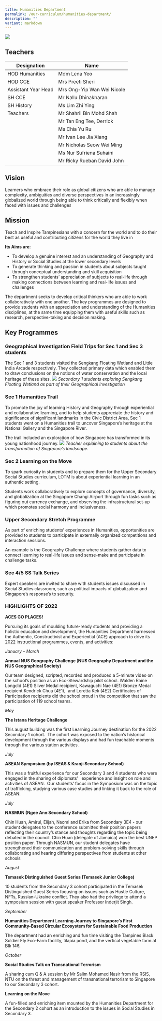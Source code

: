 ```yaml
---
title: Humanities Department
permalink: /our-curriculum/humanities-department/
description: ""
variant: markdown
---
```

![](/images/humanities.jpg)

## Teachers

| Designation         | Name                       |
|---------------------|----------------------------|
| HOD Humanities      | Mdm Lena Yeo               |
| HOD CCE             | Mrs Preeti Sheri           |
| Assistant Year Head | Mrs Ong-Yip Wan Wei Nicole |
| SH CCE              | Mr Nallu Dhinakharan       |
| SH History          | Ms Lim Zhi Ying            |
| Teachers            | Mr Shahril Bin Mohd Shah   |
|                     | Mr Tan Eng Tee, Derrick    |
|                     | Ms Chia Yu Ru              |
|                     | Mr Ivan Lee Jia Xiang      |
|                     | Mr Nicholas Seow Wei Ming |
|                     | Ms Nur Sufriena Suhaini |
|                     | Mr Ricky Rueban David John |

## Vision
Learners who embrace their role as global citizens who are able to manage complexity, ambiguities and diverse perspectives in an increasingly globalized world through being able to think critically and flexibly when faced with issues and challenges  

## Mission
Teach and Inspire Tampinesians with a concern for the world and to do their best as useful and contributing citizens for the world they live in  
  

**Its Aims are:** 

*   To develop a genuine interest and an understanding of Geography and History or Social Studies at the lower secondary levels
*   To generate thinking and passion in students about subjects taught through conceptual understanding and skill acquisition
*   To strengthen students’ appreciation of subjects to real-life through making connections between learning and real-life issues and challenges 

The department seeks to develop critical thinkers who are able to work collaboratively with one another. The key programmes are designed to provide students with an appreciation and understanding of the Humanities disciplines, at the same time equipping them with useful skills such as research, perspective-taking and decision making.

## Key Programmes
### **Geographical Investigation Field Trips for Sec 1 and Sec 3 students**

The Sec 1 and 3 students visited the Sengkang Floating Wetland and Little India Arcade respectively. They collected primary data which enabled them to draw conclusions on the notions of water conservation and the local heritage of these sites.
![](/images/3-1.jpg)
*Secondary 1 students exploring Sengkang Floating Wetland as part of their Geographical Investigation*
### **Sec 1 Humanities Trail**

To promote the joy of learning History and Geography through experiential and collaborative learning, and to help students appreciate the history and significance of significant landmarks in the Civic District Area, Sec 1 students went on a Humanities trail to uncover Singapore’s heritage at the National Gallery and the Singapore River.

The trail included an exploration of how Singapore has transformed in its young nationhood journey.
![](/images/4-1.jpg)
*Teacher explaining to students about the transformation of Singapore’s landscape.*

### **Sec 2 Learning on the Move**

To spark curiosity in students and to prepare them for the Upper Secondary Social Studies curriculum, LOTM is about experiential learning in an authentic setting.

Students work collaboratively to explore concepts of governance, diversity, and globalization at the Singapore Changi Airport through fun tasks such as figuring out currency exchange, and observing the infrastructural set-up which promotes social harmony and inclusiveness.

### **Upper Secondary Stretch Programme**

As part of enriching students’ experiences in Humanities, opportunities are provided to students to participate in externally organized competitions and interaction sessions.

An example is the Geography Challenge where students gather data to connect learning to real-life issues and sense-make and participate in challenge tasks.

### **Sec 4/5 SS Talk Series**

Expert speakers are invited to share with students issues discussed in Social Studies classroom, such as political impacts of globalization and Singapore’s response’s to security.

### HIGHLIGHTS OF 2022

**ACES GO PLACES!**

Pursuing its goals of moulding future-ready students and providing a holistic education and development, the Humanities Department harnessed the Authentic, Constructivist and Experiential (ACE) approach to drive its 2022 instructional programmes, events, and activities:

_January – March_

**Annual NUS Geography Challenge (NUS Geography Department and the NUS Geographical Society)**

Our team designed, scripted, recorded and produced a 5-minute video on the school’s position as an Eco-Stewardship pilot school. Walden Raine Longdid (4E1) Silver Medal recipient, Kawaguchi Nae (4E1) Bronze Medal recipient Kendrick Chua (4E1),  and Loretta Kek (4E2) Certificates of Participation recipients did the school proud in the competition that saw the participation of 119 school teams.

_May_

**The Istana Heritage Challenge**

This august building was the first Learning Journey destination for the 2022 Secondary 1 cohort.  The cohort was exposed to the nation’s historical development through the various displays and had fun teachable moments through the various station activities.

_July_

**ASEAN Symposium (by ISEAS & Kranji Secondary School)**

This was a fruitful experience for our Secondary 3 and 4 students who were engaged in the sharing of diplomats’   experience and insight on role and activities of ASEAN.  Our students’ focus in the Symposium was on the topic of trafficking, studying various case studies and linking it back to the role of ASEAN.

_July_

**NASMUN (Ngee Ann Secondary School)**

Chin Huan, Amirul, Elijah, Naomi and Erika from Secondary 3E4 - our student delegates to the conference submitted their position papers reflecting their country’s stance and thoughts regarding the topic being debated in the council. Chin Huan (delegate of Jamaica) won the best UNEP position paper. Through NASMUN, our student delegates have strengthened their communication and problem-solving skills through collaborating and hearing differing perspectives from students at other schools

_August_

**Temasek Distinguished Guest Series (Temasek Junior College)**

10 students from the Secondary 3 cohort participated in the Temasek Distinguished Guest Series focusing on issues such as Hustle Culture, NFTs, Russian-Ukraine conflict. They also had the privilege to attend a symposium session with guest speaker Professor Inderjit Singh.

_September_

**Humanities Department Learning Journey to **Singapore’s First Community-Based Circular Ecosystem for Sustainable Food Production****

The department had an enriching and fun time visiting the Tampines Black Soldier Fly Eco-Farm facility, tilapia pond, and the vertical vegetable farm at Blk 146.

_October_

**Social Studies Talk on Transnational Terrorism**

A sharing cum Q & A session by Mr Salim Mohamed Nasir from the RSIS, NTU on the threat and management of transnational terrorism to Singapore to our Secondary 3 cohort.

**Learning on the Move**

A fun-filled and enriching item mounted by the Humanities Department for the Secondary 2 cohort as an introduction to the issues in Social Studies in Secondary 3.